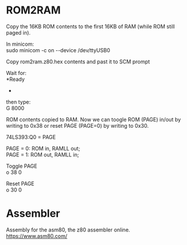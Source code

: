 # ROM2RAM

Copy the 16KB ROM contents to the first 16KB of RAM (while ROM still paged in).  

In minicom:  
sudo minicom -c on --device /dev/ttyUSB0  

Copy rom2ram.z80.hex contents and past it to SCM prompt  

Wait for:  
*Ready  

*  
then type:  
G 8000  

ROM contents copied to RAM. Now we can toogle ROM (PAGE) in/out by writing to 0x38 or reset PAGE (PAGE=0) by writing to 0x30.  

74LS393:Q0 = PAGE  

PAGE = 0: ROM in, RAMLL out;  
PAGE = 1: ROM out, RAMLL in;  

Toggle PAGE  
o 38 0  

Reset PAGE  
o 30 0  

# Assembler
Assembly for the asm80, the z80 assembler online.  
https://www.asm80.com/  

